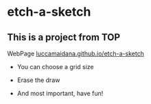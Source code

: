 # etch-a-sketch
## This is a project from TOP
WebPage 
<a href="https://luccamaidana.github.io/etch-a-sketch/" target="_blank">luccamaidana.github.io/etch-a-sketch</a>


- You can choose a grid size

- Erase the draw

- And most important, have fun!